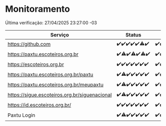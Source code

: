 # Monitoramento

Última verificação: 27/04/2025 23:27:00 -03

|Serviço|Status|Últimas 24h|
|---|---|---|
|https://github.com|<span title="2025-04-21: OK=23">✔️</span><span title="2025-04-22: OK=23">✔️</span><span title="2025-04-23: OK=23">✔️</span><span title="2025-04-24: OK=23">✔️</span><span title="2025-04-25: OK=23">✔️</span><span title="2025-04-26: OK=22, Falhas=1">⚠️</span><span title="2025-04-27: OK=1">✔️</span>|<span title="26/04/2025 23:27:00 -03 : 200">✔️</span><span title="27/04/2025 00:31:00 -03 : 200">✔️</span><span title="27/04/2025 01:10:00 -03 : 200">✔️</span><span title="27/04/2025 02:09:00 -03 : 200">✔️</span><span title="27/04/2025 03:12:00 -03 : 200">✔️</span><span title="27/04/2025 04:08:00 -03 : 200">✔️</span><span title="27/04/2025 05:10:00 -03 : 200">✔️</span><span title="27/04/2025 06:08:00 -03 : 200">✔️</span><span title="27/04/2025 07:08:00 -03 : 200">✔️</span><span title="27/04/2025 08:06:00 -03 : 200">✔️</span><span title="27/04/2025 09:15:00 -03 : 200">✔️</span><span title="27/04/2025 10:16:00 -03 : 200">✔️</span><span title="27/04/2025 11:07:00 -03 : 200">✔️</span><span title="27/04/2025 12:08:00 -03 : 200">✔️</span><span title="27/04/2025 13:09:00 -03 : 200">✔️</span><span title="27/04/2025 14:08:00 -03 : 200">✔️</span><span title="27/04/2025 15:11:00 -03 : 200">✔️</span><span title="27/04/2025 16:08:00 -03 : 200">✔️</span><span title="27/04/2025 17:09:00 -03 : 200">✔️</span><span title="27/04/2025 18:07:00 -03 : 200">✔️</span><span title="27/04/2025 19:08:00 -03 : 200">✔️</span><span title="27/04/2025 20:08:00 -03 : 200">✔️</span><span title="27/04/2025 21:47:00 -03 : 200">✔️</span><span title="27/04/2025 23:27:00 -03 : 200">✔️</span>|
|https://paxtu.escoteiros.org.br|<span title="2025-04-21: OK=23">✔️</span><span title="2025-04-22: OK=22, Falhas=1">⚠️</span><span title="2025-04-23: OK=23">✔️</span><span title="2025-04-24: OK=22, Falhas=1">⚠️</span><span title="2025-04-25: OK=23">✔️</span><span title="2025-04-26: OK=22, Falhas=1">⚠️</span><span title="2025-04-27: OK=1">✔️</span>|<span title="26/04/2025 23:27:00 -03 : 200">✔️</span><span title="27/04/2025 00:31:00 -03 : 200">✔️</span><span title="27/04/2025 01:10:00 -03 : 200">✔️</span><span title="27/04/2025 02:09:00 -03 : 200">✔️</span><span title="27/04/2025 03:12:00 -03 : 200">✔️</span><span title="27/04/2025 04:08:00 -03 : 200">✔️</span><span title="27/04/2025 05:10:00 -03 : 200">✔️</span><span title="27/04/2025 06:08:00 -03 : 200">✔️</span><span title="27/04/2025 07:08:00 -03 : 200">✔️</span><span title="27/04/2025 08:06:00 -03 : 200">✔️</span><span title="27/04/2025 09:15:00 -03 : 200">✔️</span><span title="27/04/2025 10:16:00 -03 : 200">✔️</span><span title="27/04/2025 11:07:00 -03 : 200">✔️</span><span title="27/04/2025 12:08:00 -03 : 200">✔️</span><span title="27/04/2025 13:09:00 -03 : 200">✔️</span><span title="27/04/2025 14:08:00 -03 : 200">✔️</span><span title="27/04/2025 15:11:00 -03 : 200">✔️</span><span title="27/04/2025 16:08:00 -03 : 200">✔️</span><span title="27/04/2025 17:09:00 -03 : 200">✔️</span><span title="27/04/2025 18:07:00 -03 : 200">✔️</span><span title="27/04/2025 19:08:00 -03 : 200">✔️</span><span title="27/04/2025 20:08:00 -03 : 200">✔️</span><span title="27/04/2025 21:47:00 -03 : 200">✔️</span><span title="27/04/2025 23:27:00 -03 : 200">✔️</span>|
|https://escoteiros.org.br|<span title="2025-04-21: OK=23">✔️</span><span title="2025-04-22: OK=23">✔️</span><span title="2025-04-23: OK=23">✔️</span><span title="2025-04-24: OK=23">✔️</span><span title="2025-04-25: OK=23">✔️</span><span title="2025-04-26: OK=23">✔️</span><span title="2025-04-27: OK=1">✔️</span>|<span title="26/04/2025 23:27:00 -03 : 200">✔️</span><span title="27/04/2025 00:31:00 -03 : 200">✔️</span><span title="27/04/2025 01:10:00 -03 : 200">✔️</span><span title="27/04/2025 02:09:00 -03 : 200">✔️</span><span title="27/04/2025 03:12:00 -03 : 200">✔️</span><span title="27/04/2025 04:08:00 -03 : 200">✔️</span><span title="27/04/2025 05:10:00 -03 : 200">✔️</span><span title="27/04/2025 06:08:00 -03 : 200">✔️</span><span title="27/04/2025 07:08:00 -03 : 200">✔️</span><span title="27/04/2025 08:06:00 -03 : 200">✔️</span><span title="27/04/2025 09:15:00 -03 : 200">✔️</span><span title="27/04/2025 10:16:00 -03 : 200">✔️</span><span title="27/04/2025 11:07:00 -03 : 200">✔️</span><span title="27/04/2025 12:08:00 -03 : 200">✔️</span><span title="27/04/2025 13:09:00 -03 : 200">✔️</span><span title="27/04/2025 14:08:00 -03 : 200">✔️</span><span title="27/04/2025 15:11:00 -03 : 200">✔️</span><span title="27/04/2025 16:08:00 -03 : 200">✔️</span><span title="27/04/2025 17:09:00 -03 : 200">✔️</span><span title="27/04/2025 18:07:00 -03 : 200">✔️</span><span title="27/04/2025 19:08:00 -03 : 200">✔️</span><span title="27/04/2025 20:08:00 -03 : 200">✔️</span><span title="27/04/2025 21:47:00 -03 : 200">✔️</span><span title="27/04/2025 23:27:00 -03 : 200">✔️</span>|
|https://paxtu.escoteiros.org.br/paxtu|<span title="2025-04-21: OK=23">✔️</span><span title="2025-04-22: OK=21, Falhas=2">⚠️</span><span title="2025-04-23: OK=23">✔️</span><span title="2025-04-24: OK=23">✔️</span><span title="2025-04-25: OK=23">✔️</span><span title="2025-04-26: OK=23">✔️</span><span title="2025-04-27: OK=1">✔️</span>|<span title="26/04/2025 23:27:00 -03 : 200">✔️</span><span title="27/04/2025 00:31:00 -03 : 200">✔️</span><span title="27/04/2025 01:11:00 -03 : 200">✔️</span><span title="27/04/2025 02:09:00 -03 : 200">✔️</span><span title="27/04/2025 03:12:00 -03 : 200">✔️</span><span title="27/04/2025 04:08:00 -03 : 200">✔️</span><span title="27/04/2025 05:10:00 -03 : 200">✔️</span><span title="27/04/2025 06:08:00 -03 : 200">✔️</span><span title="27/04/2025 07:08:00 -03 : 200">✔️</span><span title="27/04/2025 08:06:00 -03 : 200">✔️</span><span title="27/04/2025 09:15:00 -03 : 200">✔️</span><span title="27/04/2025 10:16:00 -03 : 200">✔️</span><span title="27/04/2025 11:07:00 -03 : 200">✔️</span><span title="27/04/2025 12:08:00 -03 : 200">✔️</span><span title="27/04/2025 13:09:00 -03 : 200">✔️</span><span title="27/04/2025 14:08:00 -03 : 200">✔️</span><span title="27/04/2025 15:11:00 -03 : 200">✔️</span><span title="27/04/2025 16:08:00 -03 : 200">✔️</span><span title="27/04/2025 17:09:00 -03 : 200">✔️</span><span title="27/04/2025 18:07:00 -03 : 200">✔️</span><span title="27/04/2025 19:08:00 -03 : 200">✔️</span><span title="27/04/2025 20:08:00 -03 : 200">✔️</span><span title="27/04/2025 21:47:00 -03 : 200">✔️</span><span title="27/04/2025 23:27:00 -03 : 200">✔️</span>|
|https://paxtu.escoteiros.org.br/meupaxtu|<span title="2025-04-21: OK=23">✔️</span><span title="2025-04-22: OK=22, Falhas=1">⚠️</span><span title="2025-04-23: OK=23">✔️</span><span title="2025-04-24: OK=23">✔️</span><span title="2025-04-25: OK=23">✔️</span><span title="2025-04-26: OK=23">✔️</span><span title="2025-04-27: OK=1">✔️</span>|<span title="26/04/2025 23:27:00 -03 : 200">✔️</span><span title="27/04/2025 00:31:00 -03 : 200">✔️</span><span title="27/04/2025 01:11:00 -03 : 200">✔️</span><span title="27/04/2025 02:09:00 -03 : 200">✔️</span><span title="27/04/2025 03:12:00 -03 : 200">✔️</span><span title="27/04/2025 04:08:00 -03 : 200">✔️</span><span title="27/04/2025 05:10:00 -03 : 200">✔️</span><span title="27/04/2025 06:08:00 -03 : 200">✔️</span><span title="27/04/2025 07:08:00 -03 : 200">✔️</span><span title="27/04/2025 08:06:00 -03 : 200">✔️</span><span title="27/04/2025 09:15:00 -03 : 200">✔️</span><span title="27/04/2025 10:16:00 -03 : 200">✔️</span><span title="27/04/2025 11:07:00 -03 : 200">✔️</span><span title="27/04/2025 12:08:00 -03 : 200">✔️</span><span title="27/04/2025 13:09:00 -03 : 200">✔️</span><span title="27/04/2025 14:08:00 -03 : 200">✔️</span><span title="27/04/2025 15:11:00 -03 : 200">✔️</span><span title="27/04/2025 16:08:00 -03 : 200">✔️</span><span title="27/04/2025 17:09:00 -03 : 200">✔️</span><span title="27/04/2025 18:07:00 -03 : 200">✔️</span><span title="27/04/2025 19:08:00 -03 : 200">✔️</span><span title="27/04/2025 20:08:00 -03 : 200">✔️</span><span title="27/04/2025 21:47:00 -03 : 200">✔️</span><span title="27/04/2025 23:27:00 -03 : 200">✔️</span>|
|https://sigue.escoteiros.org.br/siguenacional|<span title="2025-04-21: OK=23">✔️</span><span title="2025-04-22: OK=22, Falhas=1">⚠️</span><span title="2025-04-23: OK=23">✔️</span><span title="2025-04-24: OK=23">✔️</span><span title="2025-04-25: OK=23">✔️</span><span title="2025-04-26: OK=23">✔️</span><span title="2025-04-27: OK=1">✔️</span>|<span title="26/04/2025 23:27:00 -03 : 200">✔️</span><span title="27/04/2025 00:31:00 -03 : 200">✔️</span><span title="27/04/2025 01:11:00 -03 : 200">✔️</span><span title="27/04/2025 02:09:00 -03 : 200">✔️</span><span title="27/04/2025 03:12:00 -03 : 200">✔️</span><span title="27/04/2025 04:08:00 -03 : 200">✔️</span><span title="27/04/2025 05:10:00 -03 : 200">✔️</span><span title="27/04/2025 06:08:00 -03 : 200">✔️</span><span title="27/04/2025 07:08:00 -03 : 200">✔️</span><span title="27/04/2025 08:06:00 -03 : 200">✔️</span><span title="27/04/2025 09:15:00 -03 : 200">✔️</span><span title="27/04/2025 10:16:00 -03 : 200">✔️</span><span title="27/04/2025 11:07:00 -03 : 200">✔️</span><span title="27/04/2025 12:08:00 -03 : 200">✔️</span><span title="27/04/2025 13:09:00 -03 : 200">✔️</span><span title="27/04/2025 14:08:00 -03 : 200">✔️</span><span title="27/04/2025 15:11:00 -03 : 200">✔️</span><span title="27/04/2025 16:08:00 -03 : 200">✔️</span><span title="27/04/2025 17:09:00 -03 : 200">✔️</span><span title="27/04/2025 18:07:00 -03 : 200">✔️</span><span title="27/04/2025 19:08:00 -03 : 200">✔️</span><span title="27/04/2025 20:08:00 -03 : 200">✔️</span><span title="27/04/2025 21:47:00 -03 : 200">✔️</span><span title="27/04/2025 23:27:00 -03 : 200">✔️</span>|
|https://id.escoteiros.org.br/|<span title="2025-04-21: OK=23">✔️</span><span title="2025-04-22: OK=23">✔️</span><span title="2025-04-23: OK=23">✔️</span><span title="2025-04-24: OK=23">✔️</span><span title="2025-04-25: OK=23">✔️</span><span title="2025-04-26: OK=23">✔️</span><span title="2025-04-27: OK=1">✔️</span>|<span title="26/04/2025 23:27:00 -03 : 200">✔️</span><span title="27/04/2025 00:31:00 -03 : 200">✔️</span><span title="27/04/2025 01:11:00 -03 : 200">✔️</span><span title="27/04/2025 02:09:00 -03 : 200">✔️</span><span title="27/04/2025 03:12:00 -03 : 200">✔️</span><span title="27/04/2025 04:08:00 -03 : 200">✔️</span><span title="27/04/2025 05:10:00 -03 : 200">✔️</span><span title="27/04/2025 06:08:00 -03 : 200">✔️</span><span title="27/04/2025 07:08:00 -03 : 200">✔️</span><span title="27/04/2025 08:06:00 -03 : 200">✔️</span><span title="27/04/2025 09:15:00 -03 : 200">✔️</span><span title="27/04/2025 10:16:00 -03 : 200">✔️</span><span title="27/04/2025 11:07:00 -03 : 200">✔️</span><span title="27/04/2025 12:08:00 -03 : 200">✔️</span><span title="27/04/2025 13:09:00 -03 : 200">✔️</span><span title="27/04/2025 14:08:00 -03 : 200">✔️</span><span title="27/04/2025 15:11:00 -03 : 200">✔️</span><span title="27/04/2025 16:08:00 -03 : 200">✔️</span><span title="27/04/2025 17:09:00 -03 : 200">✔️</span><span title="27/04/2025 18:07:00 -03 : 200">✔️</span><span title="27/04/2025 19:08:00 -03 : 200">✔️</span><span title="27/04/2025 20:08:00 -03 : 200">✔️</span><span title="27/04/2025 21:47:00 -03 : 200">✔️</span><span title="27/04/2025 23:27:00 -03 : 200">✔️</span>|
|Paxtu Login|<span title="2025-04-21: OK=23">✔️</span><span title="2025-04-22: OK=22, Falhas=1">⚠️</span><span title="2025-04-23: OK=23">✔️</span><span title="2025-04-24: OK=23">✔️</span><span title="2025-04-25: OK=23">✔️</span><span title="2025-04-26: OK=23">✔️</span><span title="2025-04-27: OK=1">✔️</span>|<span title="26/04/2025 23:27:00 -03 : 200">✔️</span><span title="27/04/2025 00:31:00 -03 : 200">✔️</span><span title="27/04/2025 01:11:00 -03 : 200">✔️</span><span title="27/04/2025 02:09:00 -03 : 200">✔️</span><span title="27/04/2025 03:12:00 -03 : 200">✔️</span><span title="27/04/2025 04:08:00 -03 : 200">✔️</span><span title="27/04/2025 05:10:00 -03 : 200">✔️</span><span title="27/04/2025 06:08:00 -03 : 200">✔️</span><span title="27/04/2025 07:08:00 -03 : 200">✔️</span><span title="27/04/2025 08:06:00 -03 : 200">✔️</span><span title="27/04/2025 09:15:00 -03 : 200">✔️</span><span title="27/04/2025 10:16:00 -03 : 200">✔️</span><span title="27/04/2025 11:07:00 -03 : 200">✔️</span><span title="27/04/2025 12:08:00 -03 : 200">✔️</span><span title="27/04/2025 13:09:00 -03 : 200">✔️</span><span title="27/04/2025 14:08:00 -03 : 200">✔️</span><span title="27/04/2025 15:11:00 -03 : 200">✔️</span><span title="27/04/2025 16:08:00 -03 : 200">✔️</span><span title="27/04/2025 17:09:00 -03 : 200">✔️</span><span title="27/04/2025 18:07:00 -03 : 200">✔️</span><span title="27/04/2025 19:08:00 -03 : 200">✔️</span><span title="27/04/2025 20:08:00 -03 : 200">✔️</span><span title="27/04/2025 21:47:00 -03 : 200">✔️</span><span title="27/04/2025 23:27:00 -03 : 200">✔️</span>|
